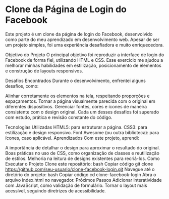 # Clone da Página de Login do Facebook
Este projeto é um clone da página de login do Facebook, desenvolvido como parte do meu aprendizado em desenvolvimento web. Apesar de ser um projeto simples, foi uma experiência desafiadora e muito enriquecedora.

Objetivo do Projeto
O principal objetivo foi reproduzir a interface de login do Facebook de forma fiel, utilizando HTML e CSS. Esse exercício me ajudou a melhorar minhas habilidades em estilização, posicionamento de elementos e construção de layouts responsivos.

Desafios Encontrados
Durante o desenvolvimento, enfrentei alguns desafios, como:

Alinhar corretamente os elementos na tela, respeitando proporções e espaçamentos.
Tornar a página visualmente parecida com o original em diferentes dispositivos.
Gerenciar fontes, cores e ícones de maneira consistente com o design original.
Cada um desses desafios foi superado com estudo, prática e revisão constante do código.

Tecnologias Utilizadas
HTML5: para estruturar a página.
CSS3: para estilização e design responsivo.
Font Awesome (ou outra biblioteca): para ícones, caso aplicável.
Aprendizados
Com este projeto, aprendi:

A importância de detalhar o design para aproximar o resultado do original.
Boas práticas no uso de CSS, como organização de classes e reutilização de estilos.
Melhoria na leitura de designs existentes para recriá-los.
Como Executar o Projeto
Clone este repositório:
bash
Copiar código
git clone https://github.com/seu-usuario/clone-facebook-login.git
Navegue até o diretório do projeto:
bash
Copiar código
cd clone-facebook-login
Abra o arquivo index.html no navegador.
Próximos Passos
Adicionar interatividade com JavaScript, como validação de formulário.
Tornar o layout mais acessível, seguindo diretrizes de acessibilidade.
